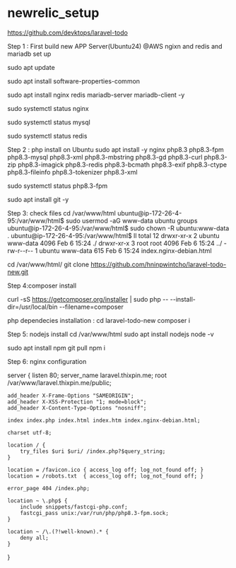 # newrelic_setup
https://github.com/devktops/laravel-todo

Step 1 : First build new APP Server(Ubuntu24) @AWS
ngixn and redis and mariadb set up 

sudo apt update

sudo apt install software-properties-common

sudo apt install nginx redis mariadb-server mariadb-client -y

sudo systemctl status nginx 

sudo systemctl status mysql

sudo systemctl status redis

Step 2 : php install on Ubuntu
sudo apt install -y nginx php8.3 php8.3-fpm php8.3-mysql php8.3-xml php8.3-mbstring php8.3-gd php8.3-curl php8.3-zip php8.3-imagick php8.3-redis php8.3-bcmath php8.3-exif php8.3-ctype php8.3-fileinfo php8.3-tokenizer php8.3-xml

sudo systemctl status php8.3-fpm

sudo apt install git -y

Step 3: check  files
cd /var/www/html
ubuntu@ip-172-26-4-95:/var/www/html$ sudo usermod -aG www-data ubuntu
groups
ubuntu@ip-172-26-4-95:/var/www/html$ sudo chown -R ubuntu:www-data .
ubuntu@ip-172-26-4-95:/var/www/html$ ll
total 12
drwxr-xr-x 2 ubuntu www-data 4096 Feb  6 15:24 ./
drwxr-xr-x 3 root   root     4096 Feb  6 15:24 ../
-rw-r--r-- 1 ubuntu www-data  615 Feb  6 15:24 index.nginx-debian.html

cd /var/www/html/
git clone https://github.com/hninpwintcho/laravel-todo-new.git

Step 4:composer install

curl -sS https://getcomposer.org/installer | sudo php -- --install-dir=/usr/local/bin --filename=composer

php dependecies installation :
cd laravel-todo-new
composer i

Step 5: nodejs install
cd /var/www/html
sudo apt install nodejs 
node -v

sudo apt install npm
git pull
npm i

Step 6: nginx configuration 

server {
    listen 80;
    server_name laravel.thixpin.me;
    root /var/www/laravel.thixpin.me/public;

    add_header X-Frame-Options "SAMEORIGIN";
    add_header X-XSS-Protection "1; mode=block";
    add_header X-Content-Type-Options "nosniff";

    index index.php index.html index.htm index.nginx-debian.html;

    charset utf-8;

    location / {
        try_files $uri $uri/ /index.php?$query_string;
    }

    location = /favicon.ico { access_log off; log_not_found off; }
    location = /robots.txt  { access_log off; log_not_found off; }

    error_page 404 /index.php;

    location ~ \.php$ {
        include snippets/fastcgi-php.conf;
        fastcgi_pass unix:/var/run/php/php8.3-fpm.sock;
    }

    location ~ /\.(?!well-known).* {
        deny all;
    }
}






